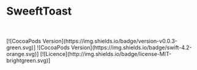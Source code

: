 <h1> SweeftToast</h1>

<br>
<br>
[![CocoaPods Version](https://img.shields.io/badge/version-v0.0.3-green.svg)]
![CocoaPods Version](https://img.shields.io/badge/swift-4.2-orange.svg)]
[![Licence](http://img.shields.io/badge/license-MIT-brightgreen.svg)]
